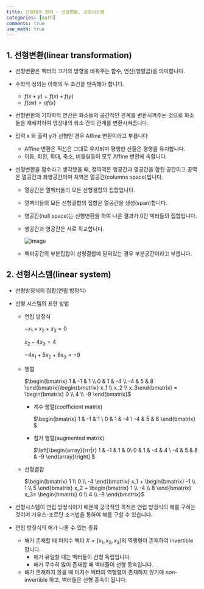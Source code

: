 ```yaml
---
title: 선형대수 정리 - 선형변환, 선형시스템
categories: [math]
comments: true
use_math: true
---
```




## 1. 선형변환(linear transformation)

- 선형변환은 벡터의 크기와 방향을 바꿔주는 함수, 연산(행렬곱)을 의미합니다.

- 수학적 정의는 아래의 두 조건을 만족해야 합니다.

  - $f(x + y) = f(x) + f(y)$​​​​
  - $f(ax) = af(x)$​

- 선형변환의 기하학적 연산은 화소들의 공간적인 관계를 변환시켜주는 것으로 화소들을 재배치하여 영상내의 화소 간의 관계를 변환시켜줍니다.

- 입력 x 와 출력 y가 선형인 경우 Affine 변환이라고 부릅니다

  - Affine 변환은 직선은 그대로 유지되며 평행한 선들은 평행을 유지합니다.
  - 이동, 회전, 확대, 축소, 비틀림등이 모두 Affine 변환에 속합니다.

- 선형변환을 함수라고 생각했을 때, 정의역은 행공간과 영공간을 합친 공간이고 공역은 열공간과 좌영공간이며 치역은 열공간(columns space)입니다.

  - 열공간은 열벡터들의 모든 선형결합의 집합입니다.

  - 열벡터들의 모든 선형결합의 집합은 열공간을 생성(span)합니다.

  - 영공간(null space)는 선형변환을 하여 나온 결과가 0인 벡터들의 집합입니다.

  - 행공간과 영공간은 서로 직교합니다.

    ![image](https://user-images.githubusercontent.com/51338268/144717175-f5f21d8b-bf6d-48f5-a4f1-0ff0a6e229f3.png)

  - 벡터공간의 부분집합이 선형결합에 닫혀있는 경우 부분공간이라고 부릅니다.



## 2. 선형시스템(linear system)

- 선형방정식의 집합(연립 방정식)

- 선형 시스템의 표현 방법

  - 연립 방정식

    $-x_1 + x_2 + x_3 = 0$

    $x_2 - 4x_3 = 4$​

    $-4x_1 + 5x_2 + 8x_3 = -9$

  - 행렬

    $\begin{bmatrix} 1 & -1 & 1 \\ 0 & 1 & -4 \\ -4 & 5 & 8 \end{bmatrix}\begin{bmatrix} x_1 \\ x_2 \\ x_3\end{bmatrix} = \begin{bmatrix} 0 \\ 4 \\ -9 \end{bmatrix}$​

    - 계수 행렬(coefficient matrix)

      $\begin{bmatrix} 1 & -1 & 1 \\ 0 & 1 & -4 \\ -4 & 5 & 8 \end{bmatrix} $

    - 첨가 행렬(augmented matrix)

      $\left[\begin{array}{rrr|r} 1 & -1 & 1 & 0\\ 0 & 1 & -4 & 4 \\ -4 & 5 & 8 & -9 \end{array}\right] $​​

  - 선형결합

    $\begin{bmatrix} 1 \\ 0 \\ -4 \end{bmatrix} x_1 + \begin{bmatrix} -1 \\ 1 \\ 5 \end{bmatrix} x_2 + \begin{bmatrix} 1 \\ -4 \\ 8 \end{bmatrix} x_3= \begin{bmatrix} 0 \\ 4 \\ -9 \end{bmatrix}$​​​​​​

- 선형시스템이 연립 방정식이기 때문에 궁극적인 목적은 연립 방정식의 해를 구하는 것이며 가우스-조르단 소거법을 통하여 해를 구할 수 있습니다.

- 연립 방정식의 해가 나올 수 있는 종류

  - 해가 존재할 때 미지수 벡터 $X = [x_1 ,x_2, x_3]$​의 역행렬이 존재하여 invertible 합니다.
    - 해가 유일할 때는 벡터들이 선형 독립입니다.
    - 해가 무수히 많이 존재할 때 벡터들이 선형 종속입니다.
  - 해가 존재하지 않을 때 미지수 벡터의 역행렬이 존재하지 않기에 non-invertible 하고, 벡터들은 선형 종속이 됩니다.
